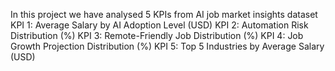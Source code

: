 In this project we have analysed 5 KPIs from AI job market insights dataset 
KPI 1: Average Salary by AI Adoption Level (USD)
KPI 2: Automation Risk Distribution (%)
KPI 3: Remote-Friendly Job Distribution (%)
KPI 4: Job Growth Projection Distribution (%)
KPI 5: Top 5 Industries by Average Salary (USD)
